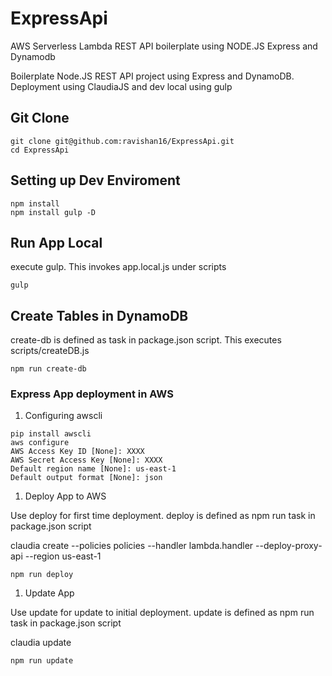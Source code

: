 ExpressApi
==========

AWS Serverless Lambda REST API boilerplate using NODE.JS Express and Dynamodb

Boilerplate Node.JS REST API project using Express and DynamoDB. Deployment using ClaudiaJS and dev local using gulp

Git Clone
---------

```shell
git clone git@github.com:ravishan16/ExpressApi.git
cd ExpressApi
```

Setting up Dev Enviroment
-------------------------

```shell
npm install
npm install gulp -D
```

Run App Local
-------------

execute gulp. This invokes app.local.js under scripts

```shell
gulp
```

Create Tables in DynamoDB
-------------------------

create-db is defined as task in package.json script. This executes scripts/createDB.js

```shell
npm run create-db
```

### Express App deployment in AWS

1.	Configuring awscli

```shell
pip install awscli
aws configure
AWS Access Key ID [None]: XXXX
AWS Secret Access Key [None]: XXXX
Default region name [None]: us-east-1
Default output format [None]: json
```

1.	Deploy App to AWS

Use deploy for first time deployment. deploy is defined as npm run task in package.json script

claudia create --policies policies --handler lambda.handler --deploy-proxy-api --region us-east-1

```shell
npm run deploy
```

1.	Update App

Use update for update to initial deployment. update is defined as npm run task in package.json script

claudia update

```shell
npm run update
```
